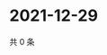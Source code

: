 # 2021-12-29

共 0 条

<!-- BEGIN WEIBO -->
<!-- 最后更新时间 Wed Dec 29 2021 01:20:21 GMT+0800 (China Standard Time) -->

<!-- END WEIBO -->
